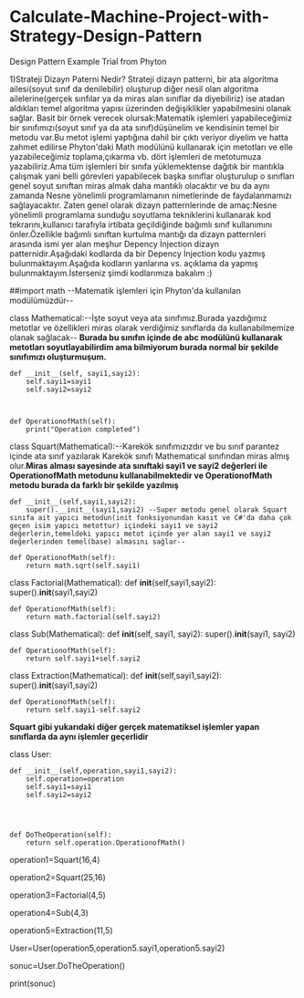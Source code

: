 # Calculate-Machine-Project-with-Strategy-Design-Pattern
Design Pattern Example Trial from Phyton



1)Strateji Dizayn Paterni Nedir?
Strateji dizayn patterni, bir ata algoritma ailesi(soyut sınıf da denilebilir) oluşturup diğer nesil olan algoritma ailelerine(gerçek sınfılar ya da miras alan sınıflar da diyebiliriz) ise atadan aldıkları temel algoritma yapısı üzerinden değişiklikler yapabilmesini olanak sağlar.
Basit bir örnek verecek olursak:Matematik işlemleri yapabileceğimiz bir sınıfımızı(soyut sınıf ya da ata sınıf)düşünelim ve kendisinin temel bir metodu var.Bu metot işlemi yaptığına dahil bir çıktı veriyor diyelim ve hatta zahmet edilirse Phyton'daki Math modülünü kullanarak için metotları ve elle yazabileceğimiz toplama,çıkarma vb. dört işlemleri de metotumuza yazabiliriz.Ama tüm işlemleri bir sınıfa yüklemektense dağıtık bir mantıkla çalışmak yani  belli görevleri yapabilecek başka sınıflar oluşturulup o sınıfları genel soyut sınıftan miras almak daha mantıklı olacaktır ve bu da aynı zamanda Nesne yönelimli programlamanın nimetlerinde de faydalanmamızı sağlayacaktır.
Zaten genel olarak dizayn patternlerinde de amaç:Nesne yönelimli programlama sunduğu soyutlama tekniklerini kullanarak kod tekrarını,kullanıcı tarafıyla irtibata geçildiğinde bağımlı sınıf kullanımını önler.Özellikle bağımlı sınıftan kurtulma mantığı da dizayn patternleri arasında ismi yer alan meşhur Depency İnjection dizayn patternidir.Aşağıdaki kodlarda da bir Depency İnjection kodu yazmış bulunmaktayım.Aşağıda kodların yanlarına vs. açıklama da yapmış bulunmaktayım.İsterseniz şimdi kodlarımıza bakalım :)


##import math --Matematik işlemleri için Phyton'da kullanılan modülümüzdür--

class Mathematical:--İşte soyut veya ata sınıfımız.Burada yazdığımız metotlar ve özellikleri miras olarak verdiğimiz sınıflarda da kullanabilmemize olanak sağlacak-- **Burada bu sınıfın içinde de abc modülünü kullanarak metotları soyutlayabilirdim ama bilmiyorum burada normal bir şekilde sınıfımızı oluşturmuşum.**

    def __init__(self, sayi1,sayi2):
        self.sayi1=sayi1
        self.sayi2=sayi2



    def OperationofMath(self):
        print("Operation completed")



class Squart(Mathematical):--Karekök sınıfımızızdır ve bu sınıf parantez içinde ata sınıf yazılarak Karekök sınıfı Mathematical sınıfından miras almış olur.**Miras alması sayesinde ata sınıftaki sayi1 ve sayi2 değerleri ile OperationofMath metodunu kullanabilmektedir ve OperationofMath metodu burada da farklı bir şekilde yazılmış**

    def __init__(self,sayi1,sayi2):
        super().__init__(sayi1,sayi2) --Super metodu genel olarak Squart sınıfa ait yapıcı metodun(init fonksiyonundan kasıt ve C#'da daha çok geçen isim yapıcı metottur) içindeki sayi1 ve sayi2 değerlerin,temeldeki yapıcı metot içinde yer alan sayi1 ve sayi2 değerlerinden temel(base) almasını sağlar--

    def OperationofMath(self):
        return math.sqrt(self.sayi1)



class Factorial(Mathematical):
    def __init__(self,sayi1,sayi2):
        super().__init__(sayi1,sayi2)

    def OperationofMath(self):
        return math.factorial(self.sayi2)



class Sub(Mathematical):
    def __init__(self, sayi1, sayi2):
        super().__init__(sayi1, sayi2)

    def OperationofMath(self):
        return self.sayi1+self.sayi2


class Extraction(Mathematical):
    def __init__(self,sayi1,sayi2):
        super().__init__(sayi1,sayi2)

    def OperationofMath(self):
        return self.sayi1-self.sayi2


**Squart gibi yukarıdaki diğer gerçek matematiksel işlemler yapan sınıflarda da aynı işlemler geçerlidir**



class User:

    def __init__(self,operation,sayi1,sayi2):
        self.operation=operation
        self.sayi1=sayi1
        self.sayi2=sayi2
       



    def DoTheOperation(self):
        return self.operation.OperationofMath()







operation1=Squart(16,4)

operation2=Squart(25,16)

operation3=Factorial(4,5)

operation4=Sub(4,3)

operation5=Extraction(11,5)

User=User(operation5,operation5.sayi1,operation5.sayi2)

sonuc=User.DoTheOperation()

print(sonuc)



